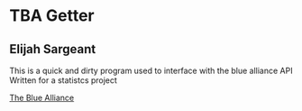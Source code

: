 # TBA Getter

## Elijah Sargeant

This is a quick and dirty program used to interface with the blue alliance API
Written for a statistcs project 

[The Blue Alliance](https://www.thebluealliance.com "TBA homepage")
